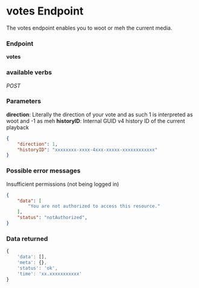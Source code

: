 # votes Endpoint

The votes endpoint enables you to woot or meh the current media.

### Endpoint

**votes**

### available verbs

_POST_

### Parameters

**direction**: Literally the direction of your vote and as such 1 is interpreted as woot and -1 as meh
**historyID**: Internal GUID v4 history ID of the current playback

```json
{
    "direction": 1,
    "historyID": "xxxxxxxx-xxxx-4xxx-xxxxx-xxxxxxxxxxxx"
}
```

### Possible error messages

Insufficient permissions (not being logged in)
```json
{
    "data": [
        "You are not authorized to access this resource."
    ],
    "status": "notAuthorized",
}
```

### Data returned

```js
{
    'data': [],
    'meta': {},
    'status': 'ok',
    'time': 'xx.xxxxxxxxxxx'
}
```